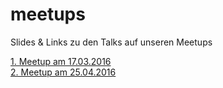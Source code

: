 # meetups
Slides &amp; Links zu den Talks auf unseren Meetups

[1. Meetup am 17.03.2016](meetup_001_17032016/README.md)  
[2. Meetup am 25.04.2016](meetup_002_25042016/README.md)
